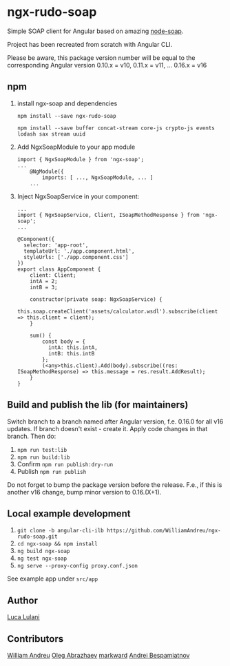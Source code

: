 # ngx-rudo-soap


Simple SOAP client for Angular based on amazing [node-soap](https://github.com/vpulim/node-soap).

Project has been recreated from scratch with Angular CLI.

Please be aware, this package version number will be equal to the corresponding Angular version
0.10.x = v10, 0.11.x = v11, ... 0.16.x = v16

## npm

1. install ngx-soap and dependencies

    `npm install --save ngx-rudo-soap`

    `npm install --save buffer concat-stream core-js crypto-js events lodash sax stream uuid`

2. Add NgxSoapModule to your app module

    ```
    import { NgxSoapModule } from 'ngx-soap';
    ...
        @NgModule({
            imports: [ ..., NgxSoapModule, ... ]
        ...
    ```
    
3. Inject NgxSoapService in your component:

    ```
    ...
    import { NgxSoapService, Client, ISoapMethodResponse } from 'ngx-soap';
    ...
    
    @Component({
      selector: 'app-root',
      templateUrl: './app.component.html',
      styleUrls: ['./app.component.css']
    })
    export class AppComponent {
        client: Client;
        intA = 2;
        intB = 3;
        
        constructor(private soap: NgxSoapService) {
            this.soap.createClient('assets/calculator.wsdl').subscribe(client => this.client = client);
        }
        
        sum() {
            const body = {
              intA: this.intA,
              intB: this.intB
            };
            (<any>this.client).Add(body).subscribe((res: ISoapMethodResponse) => this.message = res.result.AddResult);
        }
    }
    ```

## Build and publish the lib (for maintainers)

Switch branch to a branch named after Angular version, f.e. 0.16.0 for all v16 updates.
If branch doesn't exist - create it. Apply code changes in that branch.
Then do:

1. `npm run test:lib`
2. `npm run build:lib`
3. Confirm `npm run publish:dry-run`
4. Publish `npm run publish`

Do not forget to bump the package version before the release. 
F.e., if this is another v16 change, bump minor version to 0.16.(X+1).

## Local example development 

1. `git clone -b angular-cli-ilb https://github.com/WilliamAndreu/ngx-rudo-soap.git`
2. `cd ngx-soap && npm install`
3. `ng build ngx-soap`
4. `ng test ngx-soap`
5. `ng serve --proxy-config proxy.conf.json`

See example app under `src/app`

## Author
[Luca Lulani](https://github.com/lula)

## Contributors
[William Andreu](https://github.com/WilliamAndreu)
[Oleg Abrazhaev](https://github.com/seyfer)
[markward](https://github.com/marcward)
[Andrei Bespamiatnov](https://github.com/AndreyBespamyatnov)
